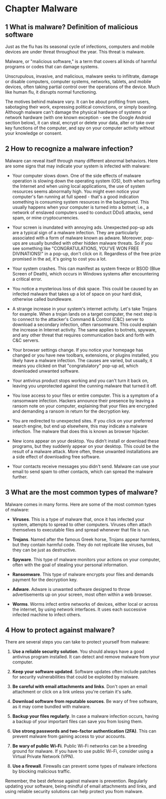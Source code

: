 # Chapter Malware

## 1 What is malware? Definition of malicious software

Just as the flu has its seasonal cycle of infections, computers and mobile devices are under threat throughout the year. This threat is malware.

Malware, or "malicious software," is a term that covers all kinds of harmful programs or codes that can damage systems.

Unscrupulous, invasive, and malicious, malware seeks to infiltrate, damage or disable computers, computer systems, networks, tablets, and mobile devices, often taking partial control over the operations of the device. Much like human flu, it disrupts normal functioning.

The motives behind malware vary. It can be about profiting from users, sabotaging their work, expressing political convictions, or simply boasting. Although malware can't damage the physical hardware of systems or network hardware (with one known exception - see the Google Android section below), it can steal, encrypt or delete your data, alter or take over key functions of the computer, and spy on your computer activity without your knowledge or consent.

## 2 How to recognize a malware infection?

Malware can reveal itself through many different abnormal behaviors. Here are some signs that may indicate your system is infected with malware:

- Your computer slows down. One of the side effects of malware operation is slowing down the operating system (OS), both when surfing the Internet and when using local applications, the use of system resources seems abnormally high. You might even notice your computer's fan running at full speed - that's a good indication something is consuming system resources in the background. This usually happens when your computer is turned into a botnet; i.e., a network of enslaved computers used to conduct DDoS attacks, send spam, or mine cryptocurrencies.

- Your screen is inundated with annoying ads. Unexpected pop-up ads are a typical sign of a malware infection. They are particularly associated with a form of malware known as adware. Moreover, pop-ups are usually bundled with other hidden malware threats. So if you see something like "CONGRATULATIONS, YOU'VE WON FREE DIVINATIONS!" in a pop-up, don't click on it. Regardless of the free prize promised in the ad, it's going to cost you a lot.

- Your system crashes. This can manifest as system freeze or BSOD (Blue Screen of Death), which occurs in Windows systems after encountering a critical error.

- You notice a mysterious loss of disk space. This could be caused by an infected malware that takes up a lot of space on your hard disk, otherwise called bundleware.

- A strange increase in your system's internet activity. Let's take Trojans for example. When a trojan lands on a target computer, the next step is to connect to the attacker's Command & Control (C&C) server to download a secondary infection, often ransomware. This could explain the increase in Internet activity. The same applies to botnets, spyware, and any other threat that requires communication back and forth with C&C servers.

- Your browser settings change. If you notice your homepage has changed or you have new toolbars, extensions, or plugins installed, you likely have a malware infection. The causes are varied, but usually, it means you clicked on that "congratulatory" pop-up ad, which downloaded unwanted software.

- Your antivirus product stops working and you can't turn it back on, leaving you unprotected against the cunning malware that turned it off.

- You lose access to your files or entire computer. This is a symptom of a ransomware infection. Hackers announce their presence by leaving a ransom note on your computer, explaining that your files are encrypted and demanding a ransom in return for the decryption key.

- You are redirected to unexpected sites. If you click on your preferred search engine, but end up elsewhere, this may indicate a malware infection. The malware that does this is known as browser hijacker.

- New icons appear on your desktop. You didn’t install or download these programs, but they suddenly appear on your desktop. This could be the result of a malware attack. More often, these unwanted installations are a side effect of downloading free software.

- Your contacts receive messages you didn't send. Malware can use your email to send spam to other contacts, which can spread the malware further.

## 3 What are the most common types of malware?

Malware comes in many forms. Here are some of the most common types of malware:

- **Viruses**. This is a type of malware that, once it has infected your system, attempts to spread to other computers. Viruses often attach themselves to executable files and spread whenever that file is run.

- **Trojans**. Named after the famous Greek horse, Trojans appear harmless, but they contain harmful code. They do not replicate like viruses, but they can be just as destructive.

- **Spyware**. This type of malware monitors your actions on your computer, often with the goal of stealing your personal information.

- **Ransomware**. This type of malware encrypts your files and demands payment for the decryption key.

- **Adware**. Adware is unwanted software designed to throw advertisements up on your screen, most often within a web browser.

- **Worms**. Worms infect entire networks of devices, either local or across the internet, by using network interfaces. It uses each successive infected machine to infect others.

## 4 How to protect against malware?

There are several steps you can take to protect yourself from malware:

1. **Use a reliable security solution**. You should always have a good antivirus program installed. It can detect and remove malware from your computer.

2. **Keep your software updated**. Software updates often include patches for security vulnerabilities that could be exploited by malware.

3. **Be careful with email attachments and links**. Don't open an email attachment or click on a link unless you're certain it's safe.

4. **Download software from reputable sources**. Be wary of free software, as it may come bundled with malware.

5. **Backup your files regularly**. In case a malware infection occurs, having a backup of your important files can save you from losing them.

6. **Use strong passwords and two-factor authentication (2FA)**. This can prevent malware from gaining access to your accounts.

7. **Be wary of public Wi-Fi**. Public Wi-Fi networks can be a breeding ground for malware. If you have to use public Wi-Fi, consider using a Virtual Private Network (VPN).

8. **Use a firewall**. Firewalls can prevent some types of malware infections by blocking malicious traffic.

Remember, the best defense against malware is prevention. Regularly updating your software, being mindful of email attachments and links, and using reliable security solutions can help protect you from malware.